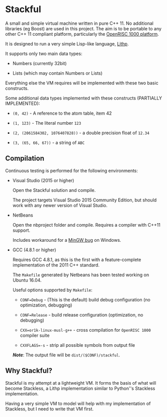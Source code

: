 Stackful
========

A small and simple virtual machine written in pure C++ 11. No additional
libraries (eg Boost) are used in this project. The aim is to be portable to
any other C++ 11 compliant platform, particularly the [OpenRISC 1000 platform](https://openrisc.io/).

It is designed to run a very simple Lisp-like language, [Lithp](http://github.com/andrakis/node-lithp).

It supports only two main data types:

* Numbers (currently 32bit)

* Lists (which may contain Numbers or Lists)

Everything else the VM requires will be implemented with these two basic constructs.

Some additional data types implemented with these constructs (PARTIALLY IMPLEMENTED):

* `(0, 42)` - A reference to the atom table, item 42

* `(1, 123)` - The literal number `123`

* `(2, (2061584302, 1076407828))` - a double precision float of `12.34`

* `(3, (65, 66, 67))` - a string of `ABC`


Compilation
-----------

Continuous testing is performed for the following environments:

* Visual Studio (2015 or higher)

   Open the Stackful solution and compile.

   The project targets Visual Studio 2015 Community Edition, but should work
   with any newer version of Visual Studio.

* NetBeans

   Open the nbproject folder and compile. Requires a compiler with C++11 support.

   Includes workaround for a [MinGW bug](https://github.com/andrakis/Stackful/commit/c3b722ad7dc2e462ee0e56fbc1997ceaf4df0683) on Windows.

* GCC (4.8.1 or higher)

   Requires GCC 4.8.1, as this is the first with a feature-complete
   implementation of the 2011 C++ standard.

   The `Makefile` generated by Netbeans has been tested working on Ubuntu 16.04.

   Useful options supported by `Makefile`:

   * `CONF=Debug` - (This is the default) build debug configuration (no optimization, debugging)

   * `CONF=Release` - build release configuration (optimization, no debugging)

   * `CXX=or1k-linux-musl-g++` - cross compilation for `OpenRISC 1000` compiler suite

   * `CXXFLAGS=-s` - strip all possible symbols from output file

   ***Note***: The output file will be `dist/($CONF)/stackful`.


Why Stackful?
-------------

Stackful is my attempt at a lightweight VM. It forms the basis of what will
become Stackless, a Lithp implementation similar to Python''s Stackless
implementation.

Having a very simple VM to model will help with my implementation of
Stackless, but I need to write that VM first.

